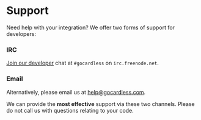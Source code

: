 # Support

Need help with your integration? We offer two forms of support for developers:

### IRC
[Join our developer](http://webchat.freenode.net/?channels=gocardless&uio=OT10cnVlJjExPTIzNiYxMj10cnVl51) chat at `#gocardless` on `irc.freenode.net`.

### Email
Alternatively, please email us at [help@gocardless.com](mailto:help@gocardless.com).

We can provide the **most effective** support via these two channels. Please do not call us with questions relating to your code.
